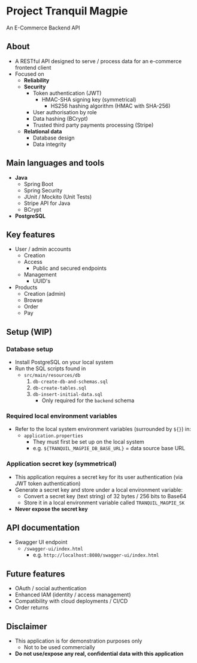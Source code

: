 # Project Tranquil Magpie

An E-Commerce Backend API

## About

- A RESTful API designed to serve / process data for an e-commerce frontend client
- Focused on
    - **Reliability**
    - **Security**
        - Token authentication (JWT)
            - HMAC-SHA signing key (symmetrical)
                - HS256 hashing algorithm (HMAC with SHA-256)
        - User authorisation by role
        - Data hashing (BCrypt)
        - Trusted third party payments processing (Stripe)
    - **Relational data**
        - Database design
        - Data integrity

## Main languages and tools

- **Java**
    - Spring Boot
    - Spring Security
    - JUnit / Mockito (Unit Tests)
    - Stripe API for Java
    - BCrypt
- **PostgreSQL**

## Key features

- User / admin accounts
    - Creation
    - Access
        - Public and secured endpoints
    - Management
        - UUID's
- Products
    - Creation (admin)
    - Browse
    - Order
    - Pay

## Setup (WIP)

### Database setup

- Install PostgreSQL on your local system
- Run the SQL scripts found in
    - `src/main/resources/db`
        1. `db-create-db-and-schemas.sql`
        2. `db-create-tables.sql`
        3. `db-insert-initial-data.sql`
            - Only required for the `backend` schema

### Required local environment variables

- Refer to the local system environment variables (surrounded by `${}`) in:
    - `application.properties`
        - They must first be set up on the local system
        - e.g. `${TRANQUIL_MAGPIE_DB_BASE_URL}` = data source base URL

### Application secret key (symmetrical)

- This application requires a secret key for its user authentication (via JWT token authentication)
- Generate a secret key and store under a local environment variable:
    - Convert a secret key (text string) of 32 bytes / 256 bits to Base64
    - Store it in a local environment variable called `TRANQUIL_MAGPIE_SK`
- **Never expose the secret key**

## API documentation

- Swagger UI endpoint
    - `/swagger-ui/index.html`
        - e.g. `http://localhost:8080/swagger-ui/index.html`

## Future features

- OAuth / social authentication
- Enhanced IAM (identity / access management)
- Compatibility with cloud deployments / CI/CD
- Order returns

## Disclaimer

- This application is for demonstration purposes only
    - Not to be used commercially
- **Do not use/expose any real, confidential data with this application**